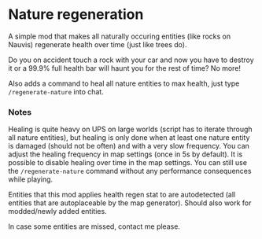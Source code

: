 # Nature regeneration

A simple mod that makes all naturally occuring entities (like rocks on Nauvis)
regenerate health over time (just like trees do).

Do you on accident touch a rock with your car and now you have to destroy it
or a 99.9% full health bar will haunt you for the rest of time? No more!

Also adds a command to heal all nature entities to max health, just type `/regenerate-nature` into chat.

### Notes

Healing is quite heavy on UPS on large worlds (script has to iterate through all nature entities),
but healing is only done when at least one nature entity is damaged (should not be often) and with a very slow frequency.
You can adjust the healing frequency in map settings (once in 5s by default).
It is possible to disable healing over time in the map settings. You can still use the `/regenerate-nature` command without any performance consequences while playing.

Entities that this mod applies health regen stat to are autodetected
(all entities that are autoplaceable by the map generator). Should also
work for modded/newly added entities.

In case some entities are missed, contact me please.
